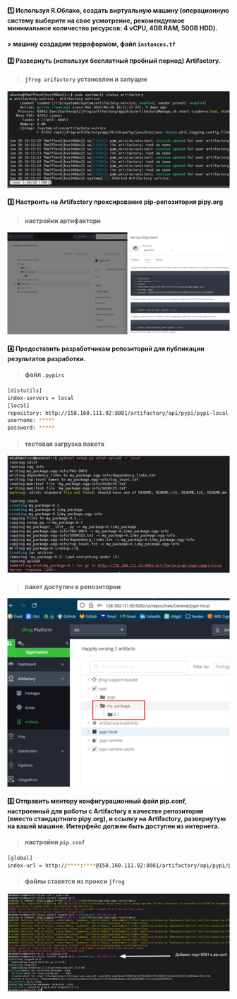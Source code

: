 #### :one: Используя Я.Облако, создать виртуальную машину (операционную систему выберите на свое усмотрение, рекомендуемое минимальное количество ресурсов: 4 vCPU, 4GB RAM, 50GB HDD).

#### > машину создадим терраформом, файл `instances.tf` 

#### :two: Развернуть (используя бесплатный пробный период) Artifactory.

> #### `jfrog arifactory` установлен и запущен 

![Alt text](images/image.png) 

#### :three: Настроить на Artifactory проксирование pip-репозитория pipy.org  

> #### настройки артифактори  

![Alt text](images/image-1.png)  

#### :four: Предоставить разработчикам репозиторий для публикации результатов разработки.  

> #### файл `.pypirc`  

```bash
[distutils]
index-servers = local
[local]
repository: http://158.160.111.92:8081/artifactory/api/pypi/pypi-local
username: *****
password: *****
```
> #### тестовая загрузка пакета

![Alt text](images/image-2.png)

> #### пакет доступен в репозитории  

![Alt text](images/image-3.png)  

#### :five: Отправить ментору конфигурационный файл pip.conf, настроенный для работы с Artifactory в качестве репозитория (вместо стандартного pipy.org), и ссылку на Artifactory, развернутую на вашей машине. Интерфейс должен быть доступен из интернета.

> #### настройки `pip.conf`

```bash
[global]
index-url = http://****:****@158.160.111.92:8081/artifactory/api/pypi/pypi-local/simple
```

> #### файлы ставятся из прокси `jfrog`

![Alt text](images/image-5.png)  




